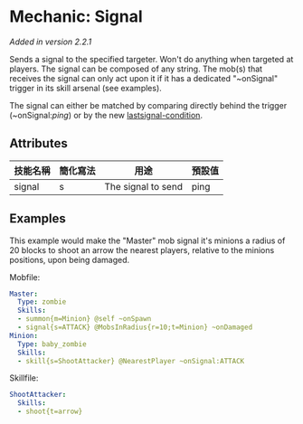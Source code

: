 Mechanic: Signal
================

*Added in version 2.2.1*

Sends a signal to the specified targeter. Won't do anything when
targeted at players. The signal can be composed of any string. The
mob(s) that receives the signal can only act upon it if it has a
dedicated "~onSignal" trigger in its skill arsenal (see examples).

The signal can either be matched by comparing directly behind the
trigger (~onSignal:*ping*) or by the new
[lastsignal-condition](http://www.mythicmobs.net/manual/doku.php/conditions/start).

Attributes
----------

| 技能名稱 | 簡化寫法| 用途 | 預設值 |
|-----------|---------|--------------------|---------------|
| signal| s   | The signal to send | ping  |

  

Examples
--------

This example would make the "Master" mob signal it's minions a radius of
20 blocks to shoot an arrow the nearest players, relative to the minions
positions, upon being damaged.

Mobfile:
```yml
Master:
  Type: zombie
  Skills:
  - summon{m=Minion} @self ~onSpawn
  - signal{s=ATTACK} @MobsInRadius{r=10;t=Minion} ~onDamaged
Minion:
  Type: baby_zombie
  Skills:
  - skill{s=ShootAttacker} @NearestPlayer ~onSignal:ATTACK
```
Skillfile:
```yml
ShootAttacker:
  Skills:
  - shoot{t=arrow}
```